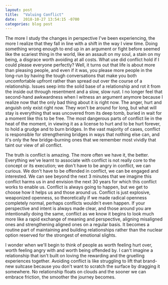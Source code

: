 ```yaml
---
layout: post
title:  "Valuing Conflict"
date:   2018-10-27 13:54:15 -0700
categories: blog post
---
```


The more I study the changes in perspective I've been experiencing, the more I realize that they fall in line with a shift in the way I view time. Doing something wrong enough to end up in an argument or fight before seemed like the scariest thing in the world, like an assault on my soul, a stain on my being, a disgrace worth avoiding at all costs. What use did conflict hold if I could please everyone perfectly? Well, it turns out that life is about more than pleasing people, and even if it was, you please more people in the long-run by having the tough conversations that make you both uncomfortable upfront rather than spread out over the course of a relationship. Issues seep into the solid base of a relationship and rot it from the inside out through resentment and a slow, slow rust. I no longer feel that second-hand awkwardness when I witness an argument anymore because I realize now that the only bad thing about it is right now. The anger, hurt and anguish only exist right now. They won't be around for long, but what will stay is everything that was uncovered from its deep tomb, buried in wait for a moment like this to be free. The most dangerous parts of conflict lie in the heat of the moment, in viewing it as a license to hurt and to be hurt forever, to hold a grudge and to burn bridges. In the vast majority of cases, conflict is responsible for strengthening bridges in ways that nothing else can, and it's only the few bridge-burning ones that we remember most vividly that taint our view of all conflict. 

The truth is conflict is amazing. The more often we have it, the better. Everything we've learnt to associate with conflict is not really core to the concept or its execution; we don't have to be angry in conflict, we can curious. We don't have to be offended in conflict, we can be engaged and interested. We can see beyond the next 3 minutes that we imagine this conflict harms us in and envision the next 30 years for which this conflict works to enable us. Conflict is always going to happen, but we get to choose how it helps us and those around us. Conflict is just explosive, weaponized openness, so theoretically if we made radical openness completely normal, perhaps conflicts wouldn't even happen. If your perspective and intent is always made clear, and those around you are intentionally doing the same, conflict as we know it begins to look much more like a rapid exchange of meaning and perspective, aligning misaligned ones and strengthening aligned ones on a regular basis. It becomes a routine part of maintaining and building relationships rather than the nuclear option reserved for the strongest of emotional slights. 

I wonder when we'll begin to think of people as worth feeling hurt over, worth feeling angry with and worth being offended by. I can't imagine a relationship that isn't built on loving the rewarding and the gruelling experiences together. Avoiding conflict is like struggling to lift that brand-new suitcase because you don't want to scratch the surface by dragging it somewhere. No relationship floats on clouds and the sooner we can embrace friction, the smoother the journey becomes. 